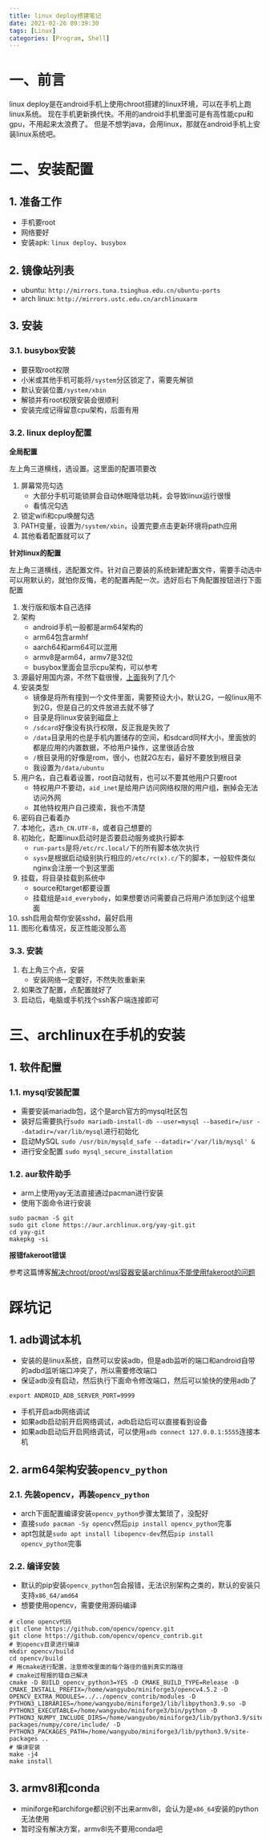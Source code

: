 ```yaml
---
title: linux deploy搭建笔记
date: 2021-02-26 09:39:30
tags: [Linux]
categories: [Program, Shell]
---
```


# 一、前言

linux deploy是在android手机上使用chroot搭建的linux环境，可以在手机上跑linux系统。
现在手机更新换代快。不用的android手机里面可是有高性能cpu和gpu，不用起来太浪费了。
但是不想学java，会用linux，那就在android手机上安装linux系统吧。

# 二、安装配置

## 1. 准备工作

- 手机要root
- 网络要好
- 安装apk: `linux deploy`、`busybox`

## 2. <span id="source_url">镜像站列表</span>

- ubuntu: `http://mirrors.tuna.tsinghua.edu.cn/ubuntu-ports`
- arch linux: `http://mirrors.ustc.edu.cn/archlinuxarm`

## 3. 安装

### 3.1. busybox安装

- 要获取root权限
- 小米或其他手机可能将`/system`分区锁定了，需要先解锁
- 默认安装位置`/system/xbin`
- 解锁并有root权限安装会很顺利
- 安装完成记得留意cpu架构，后面有用

### 3.2. linux deploy配置

**全局配置**

左上角三道横线，选设置。这里面的配置项要改

1. 屏幕常亮勾选
    - 大部分手机可能锁屏会自动休眠降低功耗，会导致linux运行很慢
    - 看情况勾选
2. 锁定wifi和cpu唤醒勾选
3. PATH变量，设置为`/system/xbin`，设置完要点击更新环境将path应用
4. 其他看着配置就可以了

**针对linux的配置**

左上角三道横线，选配置文件。针对自己要装的系统新建配置文件，需要手动选中
可以用默认的，就怕你反悔，老的配置再配一次。选好后右下角配置按钮进行下面配置

1. 发行版和版本自己选择
2. 架构
    - android手机一般都是arm64架构的
    - arm64包含armhf
    - aarch64和arm64可以混用
    - armv8是arm64，armv7是32位
    - busybox里面会显示cpu架构，可以参考
3. 源最好用国内源，不然下载很慢，[上面](#source_url)我列了几个
4. 安装类型
    - 镜像是将所有撞到一个文件里面，需要预设大小，默认2G，一般linux用不到2G，但是自己的文件放进去就不够了
    - 目录是将linux安装到磁盘上
    - `/sdcard`好像没有执行权限，反正我是失败了
    - `/data`目录用的也是手机内置储存的空间，和sdcard同样大小，里面放的都是应用的内置数据，不给用户操作，这里很适合放
    - `/`根目录用的好像是rom，很小，也就2G左右，最好不要放到根目录
    - 我设置为`/data/ubuntu`
5. 用户名，自己看着设置，root自动就有，也可以不要其他用户只要root
    - 特权用户不要动，`aid_inet`是给用户访问网络权限的用户组，删掉会无法访问外网
    - 其他特权用户自己摸索，我也不清楚
6. 密码自己看着办
7. 本地化，选`zh_CN.UTF-8`，或者自己想要的
8. 初始化，配置linux启动时是否要启动服务或执行脚本
    - `run-parts`是将`/etc/rc.local/`下的所有脚本依次执行
    - `sysv`是根据启动级别执行相应的`/etc/rc(x).c/`下的脚本，一般软件类似nginx会注册一个到这里面
9. 挂载，将目录挂载到系统中
    - source和target都要设置
    - 挂载组是`aid_everybody`，如果想要访问需要自己将用户添加到这个组里面
10. ssh启用会帮你安装sshd，最好启用
11. 图形化看情况，反正性能没那么高

### 3.3. 安装

1. 右上角三个点，安装
    - 安装网络一定要好，不然失败重新来
2. 如果改了配置，点配置就好了
3. 启动后，电脑或手机找个ssh客户端连接即可

# 三、archlinux在手机的安装

## 1. 软件配置

### 1.1. mysql安装配置

- 需要安装mariadb包，这个是arch官方的mysql社区包
- 装好后需要执行`sudo mariadb-install-db --user=mysql --basedir=/usr --datadir=/var/lib/mysql`进行初始化
- 启动MySQL `sudo /usr/bin/mysqld_safe --datadir='/var/lib/mysql' &`
- 进行安全配置 `sudo mysql_secure_installation`

### 1.2. aur软件助手

- arm上使用yay无法直接通过pacman进行安装
- 使用下面命令进行安装

```shell
sudo pacman -S git
sudo git clone https://aur.archlinux.org/yay-git.git
cd yay-git
makepkg -si
```

**报错fakeroot错误**

参考这篇博客[解决chroot/proot/wsl容器安装archlinux不能使用fakeroot的问题](https://zsxwz.com/2021/02/08/%e8%a7%a3%e5%86%b3chroot-proot-wsl%e5%ae%b9%e5%99%a8%e5%ae%89%e8%a3%85archlinux%e4%b8%8d%e8%83%bd%e4%bd%bf%e7%94%a8fakeroot%e7%9a%84%e9%97%ae%e9%a2%98/)

# 踩坑记

## 1. adb调试本机

- 安装的是linux系统，自然可以安装adb，但是adb监听的端口和android自带的adbd监听端口冲突了，所以需要修改端口
- 保证adb没有启动，然后执行下面命令修改端口，然后可以愉快的使用adb了

```shell
export ANDROID_ADB_SERVER_PORT=9999
```

- 手机开启adb网络调试
- 如果adb启动前开启网络调试，adb启动后可以直接看到设备
- 如果adb启动后开启网络调试，可以使用`adb connect 127.0.0.1:5555`连接本机

## 2. arm64架构安装`opencv_python`

### 2.1. 先装opencv，再装`opencv_python`

- arch下面配置编译安装`opencv_python`步骤太繁琐了，没配好
- 直接`sudo pacman -Sy opencv`然后`pip install opencv_python`完事
- apt包就是`sudo apt install libopencv-dev`然后`pip install opencv_python`完事

### 2.2. 编译安装

- 默认的pip安装`opencv_python`包会报错，无法识别架构之类的，默认的安装只支持`x86_64/amd64`
- 想要使用opencv，需要使用源码编译

```shell
# clone opencv代码
git clone https://github.com/opencv/opencv.git
git clone https://github.com/opencv/opencv_contrib.git
# 到opencv目录进行编译
mkdir opencv/build
cd opencv/build
# 用cmake进行配置，注意修改里面的每个路径的值到真实的路径
# cmake过程报的错自己解决
cmake -D BUILD_opencv_python3=YES -D CMAKE_BUILD_TYPE=Release -D CMAKE_INSTALL_PREFIX=/home/wangyubo/miniforge3/opencv4.5.2 -D OPENCV_EXTRA_MODULES=../../opencv_contrib/modules -D PYTHON3_LIBRARIES=/home/wangyubo/miniforge3/lib/libpython3.9.so -D PYTHON3_EXECUTABLE=/home/wangyubo/miniforge3/bin/python -D PYTHON3_NUMPY_INCLUDE_DIRS=/home/wangyubo/miniforge3/lib/python3.9/site-packages/numpy/core/include/ -D PYTHON3_PACKAGES_PATH=/home/wangyubo/miniforge3/lib/python3.9/site-packages ..
# 编译安装
make -j4
make install
```

## 3. armv8l和conda

- miniforge和archiforge都识别不出来armv8l，会认为是`x86_64`安装的python无法使用
- 暂时没有解决方案，armv8l先不要用conda吧
